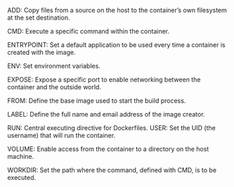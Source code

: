 ADD: Copy files from a source on the host to the
container’s own filesystem at the set destination.

CMD: Execute a specific command within the container.

ENTRYPOINT: Set a default application to be used every time a container is created with the image.

ENV: Set environment variables.

EXPOSE: Expose a specific port to enable networking between the container and the outside world.

FROM: Define the base image used to start the build process.

LABEL: Define the full name and email address of the image creator.

RUN: Central executing directive for Dockerfiles.
USER: Set the UID (the username) that will run the container.

VOLUME: Enable access from the container to a directory on the host machine.

WORKDIR: Set the path where the command, defined with CMD, is to be executed.
